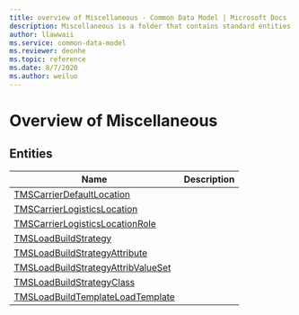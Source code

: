 ```yaml
---
title: overview of Miscellaneous - Common Data Model | Microsoft Docs
description: Miscellaneous is a folder that contains standard entities related to the Common Data Model.
author: llawwaii
ms.service: common-data-model
ms.reviewer: deonhe
ms.topic: reference
ms.date: 8/7/2020
ms.author: weiluo
---
```


# Overview of Miscellaneous


## Entities

|Name|Description|
|---|---|
|[TMSCarrierDefaultLocation](TMSCarrierDefaultLocation.md)||
|[TMSCarrierLogisticsLocation](TMSCarrierLogisticsLocation.md)||
|[TMSCarrierLogisticsLocationRole](TMSCarrierLogisticsLocationRole.md)||
|[TMSLoadBuildStrategy](TMSLoadBuildStrategy.md)||
|[TMSLoadBuildStrategyAttribute](TMSLoadBuildStrategyAttribute.md)||
|[TMSLoadBuildStrategyAttribValueSet](TMSLoadBuildStrategyAttribValueSet.md)||
|[TMSLoadBuildStrategyClass](TMSLoadBuildStrategyClass.md)||
|[TMSLoadBuildTemplateLoadTemplate](TMSLoadBuildTemplateLoadTemplate.md)||
